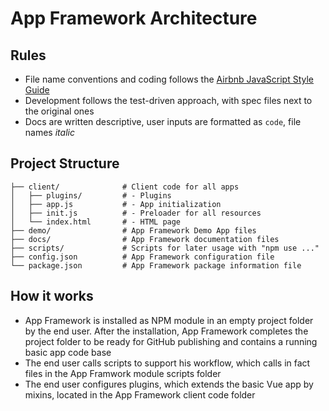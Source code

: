 # App Framework Architecture

## Rules

- File name conventions and coding follows the [Airbnb JavaScript Style Guide](https://github.com/airbnb/javascript#airbnb-javascript-style-guide-)
- Development follows the test-driven approach, with spec files next to the original ones
- Docs are written descriptive, user inputs are formatted as `code`, file names *italic*

## Project Structure

```
├── client/              # Client code for all apps
│   ├── plugins/         # - Plugins
│   ├── app.js           # - App initialization
│   ├── init.js          # - Preloader for all resources
│   └── index.html       # - HTML page
├── demo/                # App Framework Demo App files
├── docs/                # App Framework documentation files
├── scripts/             # Scripts for later usage with "npm use ..."
├── config.json          # App Framework configuration file
└── package.json         # App Framework package information file
```

## How it works

- App Framework is installed as NPM module in an empty project folder by the end user. After the installation, App Framework completes the project folder to be ready for GitHub publishing and contains a running basic app code base
- The end user calls scripts to support his workflow, which calls in fact files in the App Framwork module scripts folder
- The end user configures plugins, which extends the basic Vue app by mixins, located in the App Framework client code folder
